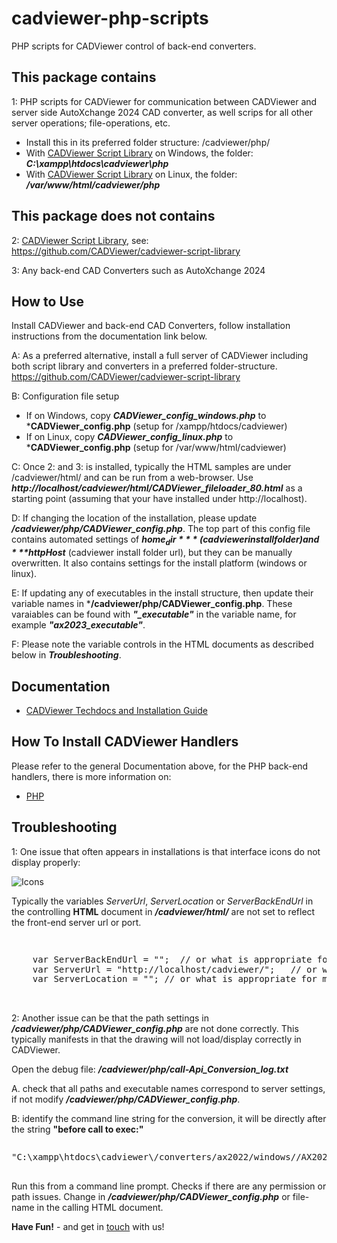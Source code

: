 # cadviewer-php-scripts

PHP scripts for CADViewer control of back-end converters.


## This package contains

1: PHP scripts for CADViewer for communication between CADViewer and server side AutoXchange 2024 CAD converter, as well scrips for all other server operations; file-operations, etc. 
- Install this in its preferred folder structure:  /cadviewer/php/
- With [CADViewer Script Library](https://github.com/CADViewer/cadviewer-script-library) on Windows, the folder:  ***C:\xampp\htdocs\cadviewer\php***
- With [CADViewer Script Library](https://github.com/CADViewer/cadviewer-script-library) on Linux, the folder:  ***/var/www/html/cadviewer/php***

## This package does not contains

2: [CADViewer Script Library](https://github.com/CADViewer/cadviewer-script-library), see: https://github.com/CADViewer/cadviewer-script-library

3: Any back-end CAD Converters such as AutoXchange 2024


## How to Use

Install CADViewer and back-end CAD Converters, follow installation instructions from the documentation link below.

A: As a preferred alternative, install a full server of CADViewer including both script library and converters in a preferred folder-structure. https://github.com/CADViewer/cadviewer-script-library

B: Configuration file setup
- If on Windows, copy ***CADViewer_config_windows.php*** to ***CADViewer_config.php**    (setup for /xampp/htdocs/cadviewer)
- If on Linux, copy ***CADViewer_config_linux.php*** to ***CADViewer_config.php**  (setup for /var/www/html/cadviewer)

C: Once 2: and 3: is installed, typically the HTML samples are under /cadviewer/html/ and can be run from a web-browser. Use ***http://localhost/cadviewer/html/CADViewer_fileloader_80.html*** as a starting point (assuming that your have installed under http://localhost).

D: If changing the location of the installation, please update ***/cadviewer/php/CADViewer_config.php***. The top part of this config file contains automated settings of ***$home_dir*** (cadviewer install folder) and ***$httpHost*** (cadviewer install folder url), but they can be manually overwritten. It also contains settings for the install platform (windows or linux). 

E: If updating any of executables in the install structure, then update their variable names in  ***/cadviewer/php/CADViewer_config.php**. These varaiables can be found with ***"_executable"*** in the variable name, for example ***"ax2023_executable"***. 

F: Please note the variable controls in the HTML documents as described below in ***Troubleshooting***.


## Documentation 

-   [CADViewer Techdocs and Installation Guide](https://cadviewer.com/cadviewertechdocs/download)



## How To Install CADViewer Handlers

Please refer to the general Documentation above, for the PHP back-end handlers, there is more information on:  

- [PHP](https://cadviewer.com/cadviewertechdocs/handlers/php/)



 
 ## Troubleshooting

1: One issue that often appears in installations is that interface icons do not display properly:

![Icons](https://cadviewer.com/cadviewertechdocs/images/missing_icons.png "Icons missing")

Typically the variables *ServerUrl*, *ServerLocation* or *ServerBackEndUrl* in the controlling **HTML**  document in ***/cadviewer/html/*** are not set to reflect the front-end server url or port.

<pre style="line-height: 110%">


    var ServerBackEndUrl = "";  // or what is appropriate for my server; used for NodeJS server only
    var ServerUrl = "http://localhost/cadviewer/";   // or what is appropriate for my server
    var ServerLocation = ""; // or what is appropriate for my server
</pre>
<br>


2: Another issue can be that the path settings in ***/cadviewer/php/CADViewer_config.php*** are not done correctly. This typically manifests in that the drawing will not load/display correctly in CADViewer.

Open the debug file: ***/cadviewer/php/call-Api_Conversion_log.txt***

A. check that all paths and executable names correspond to server settings, if not modify ***/cadviewer/php/CADViewer_config.php***.

B: identify the command line string for the conversion, it will be directly after the string **"before call to exec:"** 


<pre style="line-height: 110%">

"C:\xampp\htdocs\cadviewer\/converters/ax2022/windows//AX2022_W64_22_11_59.exe" "-i=C:\xampp\htdocs\cadviewer\/content/drawings/dwg/hq17_.dwg" "-o=C:\xampp\htdocs\cadviewer\/converters/files/f2134145163.svg"  "-f=svg" -last "-rl=RM_" "-tl=RM_TXT" "-lpath=C:\xampp\htdocs\cadviewer\/converters/ax2022/windows/"

</pre>

Run this from a command line prompt. Checks if there are any permission or path issues. Change in ***/cadviewer/php/CADViewer_config.php*** or file-name in the calling HTML document.



 
**Have Fun!**  - and get in [touch](mailto:developer@tailormade.com)  with us!

